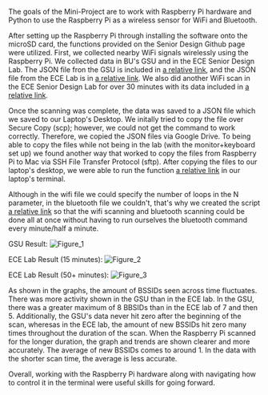The goals of the Mini-Project are to work with Raspberry Pi hardware and Python to use the Raspberry Pi as a wireless sensor for WiFi and Bluetooth.

After setting up the Raspberry Pi through installing the software onto the microSD card, the functions provided on the Senior Design Github page were utilized.
First, we collected nearby WiFi signals wirelessly using the Raspberry Pi. We collected data in BU's GSU and in the ECE Senior Design Lab. The JSON file fron the GSU is included in [a relative link](wifi_2021-09-15T11_36_16.json), and the JSON file from the ECE Lab is in [a relative link](wifi_2021-09-16T13_34_30.json). We also did another WiFi scan in the ECE Senior Design Lab for over 30 minutes with its data included in [a relative link](wifi_2021-09-16T14_07_54.json).


Once the scanning was complete, the data was saved to a JSON file which we saved to our Laptop's Desktop. We initally tried to copy the file over Secure Copy (scp); however, we could not get the command to work correctly. Therefore, we copied the JSON files via Google Drive. To being able to copy the files while not being in the lab (with the monitor+keyboard set up) we found another way that worked to copy the files from Raspberry Pi to Mac via SSH File Transfer Protocol (sftp).
After copying the files to our laptop's desktop, we were able to run the function [a relative link](wifi_scan.py) in our laptop's terminal.

Although in the wifi file we could specify the number of loops in the N parameter, in the bluetooth file we couldn't, that's why we created the script [a relative link](scan_code.py) so that the wifi scanning and bluetooth scanning could be done all at once without having to run ourselves the bluetooth command every minute/half a minute.

GSU Result:
![Figure_1](https://user-images.githubusercontent.com/55505652/133662423-a322d3da-cd5d-4e0f-8ef1-e844e4ca7895.png)

ECE Lab Result (15 minutes):
![Figure_2](https://user-images.githubusercontent.com/55505652/133662450-d2283e5e-bba1-4a01-827c-caf6bbd4fd0c.png)

ECE Lab Result (50+ minutes):
![Figure_3](https://user-images.githubusercontent.com/55505652/133671432-0338ecb7-63a0-4f0c-a3fb-fbbf4fe74978.png)




As shown in the graphs, the amount of BSSIDs seen across time fluctuates. There was more activity shown in the GSU than in the ECE lab. In the GSU, there was a greater maximum of 8 BBSIDs than in the ECE lab of 7 and then 5. Additionally, the GSU's data never hit zero after the beginning of the scan, wheresas in the ECE lab, the amount of new BSSIDs hit zero many times throughout the duration of the scan. When the Raspberry Pi scanned for the longer duration, the graph and trends are shown clearer and more accurately. The average of new BSSIDs comes to around 1. In the data with the shorter scan time, the average is less accurate.

Overall, working with the Raspberry Pi hardware along with navigating how to control it in the terminal were useful skills for going forward.
